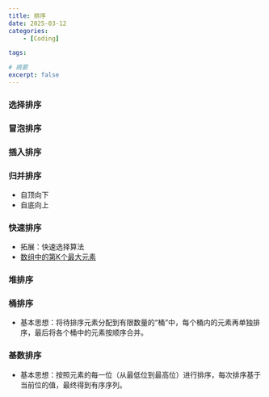 ```yaml
---
title: 排序
date: 2025-03-12
categories: 
    - [Coding]

tags: 

# 摘要
excerpt: false
---
```


### 选择排序
### 冒泡排序
### 插入排序
### 归并排序
- 自顶向下
- 自底向上

### 快速排序
- 拓展：快速选择算法
- [数组中的第K个最大元素](https://leetcode.cn/problems/kth-largest-element-in-an-array?envType=problem-list-v2&envId=wCzTUYLE)

### 堆排序
### 桶排序
- 基本思想：将待排序元素分配到有限数量的“桶”中，每个桶内的元素再单独排序，最后将各个桶中的元素按顺序合并。

### 基数排序
- 基本思想：按照元素的每一位（从最低位到最高位）进行排序，每次排序基于当前位的值，最终得到有序序列。